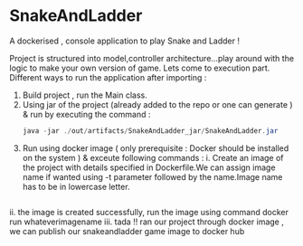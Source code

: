 # SnakeAndLadder
A dockerised , console application to play Snake and Ladder ! 

Project is structured into model,controller architecture...play around with the logic to make your own version of game.
Lets come to execution part.
Different ways to run the application after importing :
1. Build project , run the Main class.
2. Using jar of the project (already added to the repo or one can generate ) & run by executing the command :
    ```java -jar jar_file_location
    java -jar ./out/artifacts/SnakeAndLadder_jar/SnakeAndLadder.jar
3. Run using docker image ( only prerequisite : Docker should be installed on the system ) & exceute following commands :
  i. Create an image of the project with details specified in Dockerfile.We can assign image name if wanted using -t parameter followed by the name.Image name has to be in lowercase letter.
    ```docker build -t whateverimagename .
 ii.  the image is created successfully, run the image using command 
      docker run whateverimagename 
 iii. tada !! ran our project through docker image , we can publish our snakeandladder game image to docker hub 


